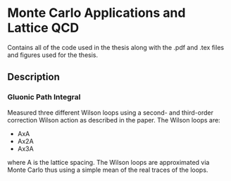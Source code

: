 # Monte Carlo Applications and Lattice QCD
Contains all of the code used in the thesis along with the .pdf and .tex files and figures used for the thesis.

## Description
### Gluonic Path Integral
Measured three different Wilson loops using a second- and third-order correction Wilson action as described in the paper. The Wilson loops are:
- AxA
- Ax2A
- Ax3A

where A is the lattice spacing. The Wilson loops are approximated via Monte Carlo thus using a simple mean of the real traces of the loops.
